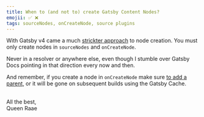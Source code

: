 ```yaml
---
title: When to (and not to) create Gatsby Content Nodes?
emojii: ✅ ❌
tags: sourceNodes, onCreateNode, source plugins
---
```


With Gatsby v4 came a much [strickter approach](https://www.gatsbyjs.com/docs/reference/release-notes/migrating-source-plugin-from-v3-to-v4/#2-data-mutations-need-to-happen-during-sourcenodes-or-oncreatenode) to node creation. You must only create nodes in `sourceNodes` and `onCreateNode`.

Never in a resolver or anywhere else, even though I stumble over Gatsby Docs pointing in that direction every now and then.

And remember, if you create a node in `onCreateNode` make sure [to add a parent](/emails/2022-04-01-parent-id/), or it will be gone on subsequent builds using the Gatsby Cache.

&nbsp;  
All the best,  
Queen Raae
